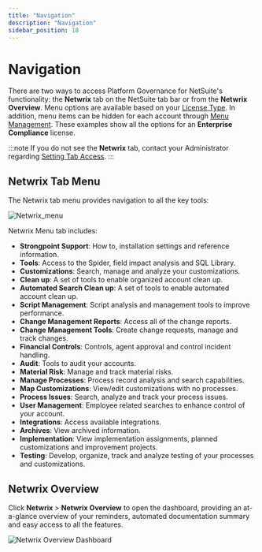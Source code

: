 ```yaml
---
title: "Navigation"
description: "Navigation"
sidebar_position: 18
---
```


# Navigation

There are two ways to access Platform Governance for NetSuite's functionality: the **Netwrix**
tab on the NetSuite tab bar or from the **Netwrix Overview**. Menu options are available based
on your [License Type](/docs/platgovnetsuite/installation/features_by_license_type.md). In addition, menu items
can be hidden for each account through [Menu Management](/docs/platgovnetsuite/installation/managing_menus.md).
These examples show all the options for an **Enterprise Compliance** license.

:::note
If you do not see the **Netwrix** tab, contact your Administrator regarding
[Setting Tab Access](/docs/platgovnetsuite/installation/setting_strongpoint_tab_access.md).
:::

## Netwrix Tab Menu

The Netwrix tab menu provides navigation to all the key tools:

![Netwrix_menu](/images/platgovnetsuite/strongpoint_menu.webp)

Netwrix Menu tab includes:

- **Strongpoint Support**: How to, installation settings and reference information.
- **Tools**: Access to the Spider, field impact analysis and SQL Library.
- **Customizations**: Search, manage and analyze your customizations.
- **Clean up**: A set of tools to enable organized account clean up.
- **Automated Search Clean up**: A set of tools to enable automated account clean up.
- **Script Management**: Script analysis and management tools to improve performance.
- **Change Management Reports**: Access all of the change reports.
- **Change Management Tools**: Create change requests, manage and track changes.
- **Financial Controls**: Controls, agent approval and control incident handling.
- **Audit**: Tools to audit your accounts.
- **Material Risk**: Manage and track material risks.
- **Manage Processes**: Process record analysis and search capabilities.
- **Map Customizations**: View/edit customizations with no processes.
- **Process Issues**: Search, analyze and track your process issues.
- **User Management**: Employee related searches to enhance control of your account.
- **Integrations**: Access available integrations.
- **Archives**: View archived information.
- **Implementation**: View implementation assignments, planned customizations and improvement
  projects.
- **Testing**: Develop, organize, track and analyze testing of your processes and customizations.

## Netwrix Overview

Click **Netwrix** > **Netwrix Overview** to open the dashboard, providing an at-a-glance
overview of your reminders, automated documentation summary and easy access to all the features.

![Netwrix Overview Dashboard](/images/platgovnetsuite/dashboard_overview.webp)
